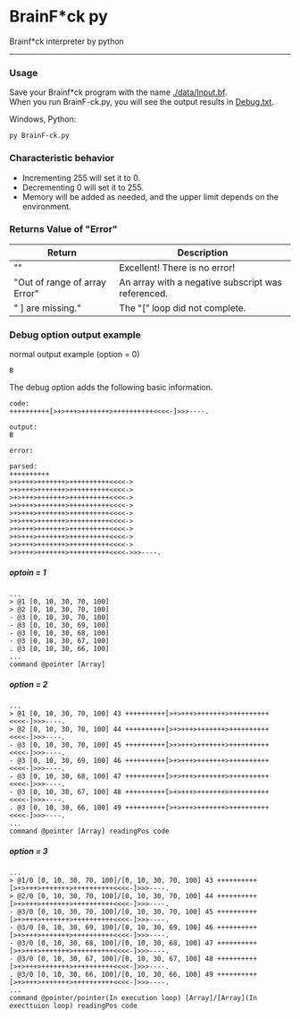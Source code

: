 # BrainF*ck py
Brainf*ck interpreter by python

---

### Usage

Save your Brainf*ck program with the name [./data/Input.bf](./data/Input.bf).  
When you run BrainF-ck.py, you will see the output results in [Debug.txt](Debug.txt).  

Windows, Python: 
```
py BrainF-ck.py
```
    
  
### Characteristic behavior
+ Incrementing 255 will set it to 0.
+ Decrementing 0 will set it to 255.
+ Memory will be added as needed, and the upper limit depends on the environment.

### Returns Value of "Error"
| Return | Description |
--- | ---
| "" | Excellent! There is no error! |
| "Out of range of array Error" | An array with a negative subscript was referenced. |
| " \] are missing." | The "\[" loop did not complete. |


### Debug option output example

normal output example (option = 0)
```
B
```

The debug option adds the following basic information.
```
code:
++++++++++[>+>+++>+++++++>++++++++++<<<<-]>>>----.

output:
B

error:

parsed:
++++++++++
>+>+++>+++++++>++++++++++<<<<->
>+>+++>+++++++>++++++++++<<<<->
>+>+++>+++++++>++++++++++<<<<->
>+>+++>+++++++>++++++++++<<<<->
>+>+++>+++++++>++++++++++<<<<->
>+>+++>+++++++>++++++++++<<<<->
>+>+++>+++++++>++++++++++<<<<->
>+>+++>+++++++>++++++++++<<<<->
>+>+++>+++++++>++++++++++<<<<->
>+>+++>+++++++>++++++++++<<<<->>>----.
```

##### optoin = 1
```
...
> @1 [0, 10, 30, 70, 100]
> @2 [0, 10, 30, 70, 100]
- @3 [0, 10, 30, 70, 100]
- @3 [0, 10, 30, 69, 100]
- @3 [0, 10, 30, 68, 100]
- @3 [0, 10, 30, 67, 100]
. @3 [0, 10, 30, 66, 100]
...
command @pointer [Array]
```
  
##### option = 2
```
...
> @1 [0, 10, 30, 70, 100] 43 ++++++++++[>+>+++>+++++++>++++++++++<<<<-]>>>----.
> @2 [0, 10, 30, 70, 100] 44 ++++++++++[>+>+++>+++++++>++++++++++<<<<-]>>>----.
- @3 [0, 10, 30, 70, 100] 45 ++++++++++[>+>+++>+++++++>++++++++++<<<<-]>>>----.
- @3 [0, 10, 30, 69, 100] 46 ++++++++++[>+>+++>+++++++>++++++++++<<<<-]>>>----.
- @3 [0, 10, 30, 68, 100] 47 ++++++++++[>+>+++>+++++++>++++++++++<<<<-]>>>----.
- @3 [0, 10, 30, 67, 100] 48 ++++++++++[>+>+++>+++++++>++++++++++<<<<-]>>>----.
. @3 [0, 10, 30, 66, 100] 49 ++++++++++[>+>+++>+++++++>++++++++++<<<<-]>>>----.
...
command @pointer [Array] readingPos code
```

##### option = 3
```
...
> @1/0 [0, 10, 30, 70, 100]/[0, 10, 30, 70, 100] 43 ++++++++++[>+>+++>+++++++>++++++++++<<<<-]>>>----.
> @2/0 [0, 10, 30, 70, 100]/[0, 10, 30, 70, 100] 44 ++++++++++[>+>+++>+++++++>++++++++++<<<<-]>>>----.
- @3/0 [0, 10, 30, 70, 100]/[0, 10, 30, 70, 100] 45 ++++++++++[>+>+++>+++++++>++++++++++<<<<-]>>>----.
- @3/0 [0, 10, 30, 69, 100]/[0, 10, 30, 69, 100] 46 ++++++++++[>+>+++>+++++++>++++++++++<<<<-]>>>----.
- @3/0 [0, 10, 30, 68, 100]/[0, 10, 30, 68, 100] 47 ++++++++++[>+>+++>+++++++>++++++++++<<<<-]>>>----.
- @3/0 [0, 10, 30, 67, 100]/[0, 10, 30, 67, 100] 48 ++++++++++[>+>+++>+++++++>++++++++++<<<<-]>>>----.
. @3/0 [0, 10, 30, 66, 100]/[0, 10, 30, 66, 100] 49 ++++++++++[>+>+++>+++++++>++++++++++<<<<-]>>>----.
...
command @pointer/pointer(In execution loop) [Array]/[Array](In execttuion loop) readingPos code
```

